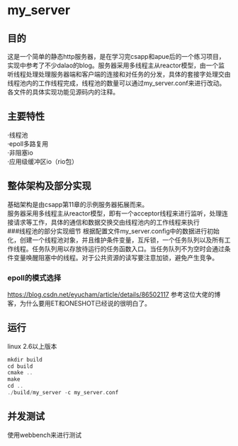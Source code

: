 # my_server
## 目的  
这是一个简单的静态http服务器，是在学习完csapp和apue后的一个练习项目，实现中参考了不少dalao的blog。服务器采用多线程主从reactor模型，由一个监听线程处理处理服务器端和客户端的连接和对任务的分发，具体的套接字处理交由线程池内的工作线程完成，线程池的数量可以通过my_server.conf来进行改动。各文件的具体实现功能见源码内的注释。
## 主要特性
·线程池  
·epoll多路复用  
·非阻塞io  
·应用级缓冲区io（rio包） 
## 整体架构及部分实现
基础架构是由csapp第11章的示例服务器拓展而来。  
服务器采用多线程主从reactor模型，即有一个acceptor线程来进行监听，处理连接请求等工作，具体的通信和数据交换交由线程池内的工作线程来执行  
###线程池的部分实现细节
根据配置文件my_server.config中的数据进行初始化，创建一个线程池对象，并且维护条件变量，互斥锁，一个任务队列以及所有工作线程。任务队列用以存放待运行的任务函数入口。当任务队列不为空时会通过条件变量唤醒阻塞中的线程。对于公共资源的读写要注意加锁，避免产生竞争。
### epoll的模式选择
https://blog.csdn.net/eyucham/article/details/86502117 参考这位大佬的博客，为什么要用ET和ONESHOT已经说的很明白了。
## 运行
linux 2.6以上版本
```c++
mkdir build 
cd build
cmake .. 
make
cd .. 
./build/my_server -c my_server.conf
```
## 并发测试
使用webbench来进行测试

